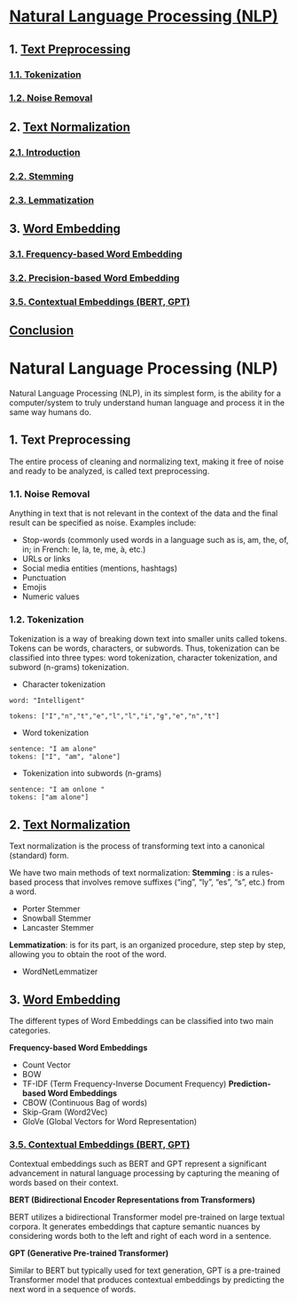 # [Natural Language Processing (NLP)](#natural-language-processing-nlp)

## 1. [Text Preprocessing](#text-preprocessing)
### [1.1. Tokenization](#11-tokenization)
### [1.2. Noise Removal](#12-noise-removal)

## 2. [Text Normalization](#text-normalization)
### [2.1. Introduction](#21-introduction)
### [2.2. Stemming](#22-stemming)
### [2.3. Lemmatization](#23-lemmatization)

## 3. [Word Embedding](#word-embedding)
### [3.1. Frequency-based Word Embedding](#31-frequency-based-word-embedding)
### [3.2. Precision-based Word Embedding](#32-precision-based-word-embedding)
### [3.5. Contextual Embeddings (BERT, GPT)](#35-contextual-embeddings-bert-gpt)

## [Conclusion](#conclusion)

# Natural Language Processing (NLP)

Natural Language Processing (NLP), in its simplest form, is the ability for a computer/system to truly understand human language and process it in the same way humans do.

## 1. Text Preprocessing

The entire process of cleaning and normalizing text, making it free of noise and ready to be analyzed, is called text preprocessing.

### 1.1. Noise Removal

Anything in text that is not relevant in the context of the data and the final result can be specified as noise. Examples include:

- Stop-words (commonly used words in a language such as is, am, the, of, in; in French: le, la, te, me, à, etc.)
- URLs or links
- Social media entities (mentions, hashtags)
- Punctuation
- Emojis
- Numeric values

### 1.2. Tokenization

Tokenization is a way of breaking down text into smaller units called tokens. Tokens can be words, characters, or subwords. Thus, tokenization can be classified into three types: word tokenization, character tokenization, and subword (n-grams) tokenization.

- Character tokenization
```
word: "Intelligent"

tokens: ["I","n","t","e","l","l","i","g","e","n","t"]

```
- Word tokenization
```
sentence: "I am alone"
tokens: ["I", "am", "alone"]
```
- Tokenization into subwords (n-grams)

```
sentence: "I am onlone "
tokens: ["am alone"]
```

## 2. [Text Normalization](#text-normalization)

Text normalization is the process of transforming text into
a canonical (standard) form.

We have two main methods of text normalization:
**Stemming** : is a rules-based process that involves
remove suffixes (“ing”, “ly”, “es”, “s”, etc.) from a word.
- Porter Stemmer
- Snowball Stemmer
- Lancaster Stemmer 

**Lemmatization**: is for its part, is an organized procedure, step
step by step, allowing you to obtain the root of the word.
- WordNetLemmatizer

## 3. [Word Embedding](#word-embedding)

The different types of Word Embeddings can be classified into two main categories.

**Frequency-based Word Embeddings**
- Count Vector
- BOW
- TF-IDF (Term Frequency-Inverse Document Frequency)
**Prediction-based Word Embeddings**
- CBOW (Continuous Bag of words)
- Skip-Gram (Word2Vec)
- GloVe (Global Vectors for Word Representation)

### [3.5. Contextual Embeddings (BERT, GPT)](#35-contextual-embeddings-bert-gpt)

Contextual embeddings such as BERT and GPT represent a significant advancement in natural language processing by capturing the meaning of words based on their context.

**BERT (Bidirectional Encoder Representations from Transformers)**

BERT utilizes a bidirectional Transformer model pre-trained on large textual corpora. It generates embeddings that capture semantic nuances by considering words both to the left and right of each word in a sentence.

**GPT (Generative Pre-trained Transformer)**

Similar to BERT but typically used for text generation, GPT is a pre-trained Transformer model that produces contextual embeddings by predicting the next word in a sequence of words.
